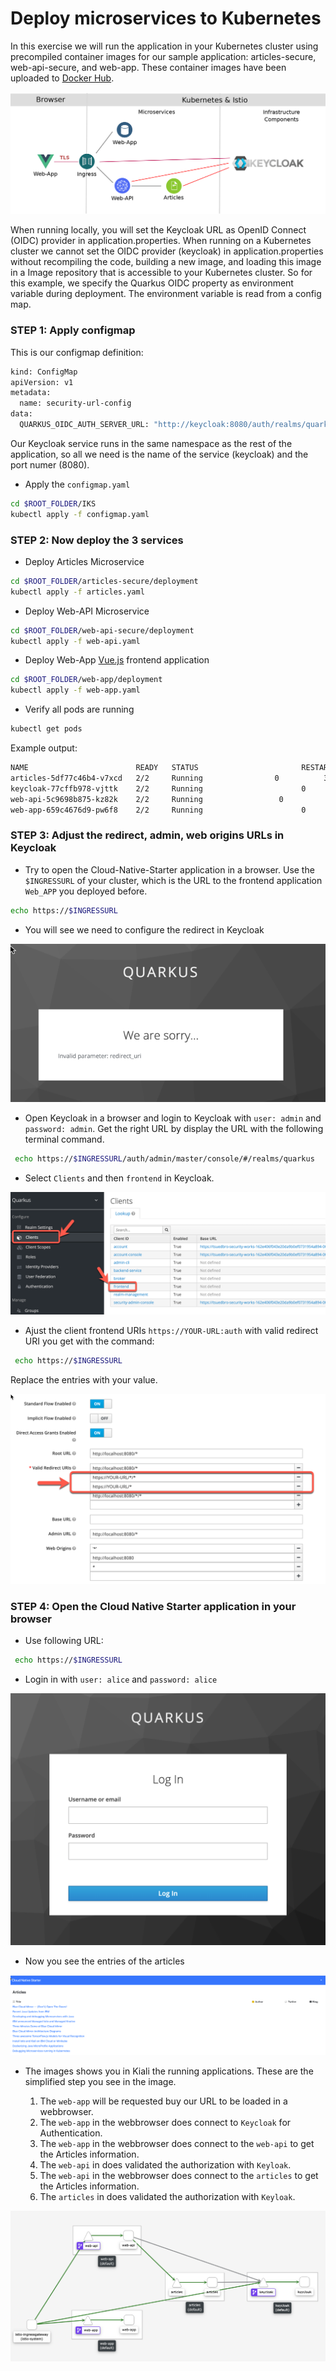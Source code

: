 # Deploy microservices to Kubernetes

In this exercise we will run the application in your Kubernetes cluster using precompiled container images for our sample application: articles-secure, web-api-secure, and web-app. These container images have been uploaded to [Docker Hub](https://hub.docker.com/u/haraldu).

![](../images/k8s-architecture.png)

When running locally, you will set the Keycloak URL as OpenID Connect (OIDC) provider in application.properties. When running on a Kubernetes cluster we cannot set the OIDC provider (keycloak) in application.properties without recompiling the code, building a new image, and loading this image in a Image repository that is accessible to your Kubernetes cluster. So for this example, we specify the Quarkus OIDC property as environment variable during deployment. The environment variable is read from a config map.

### STEP 1: Apply configmap

This is our configmap definition:

```sh
kind: ConfigMap
apiVersion: v1
metadata:
  name: security-url-config
data:
  QUARKUS_OIDC_AUTH_SERVER_URL: "http://keycloak:8080/auth/realms/quarkus"
```

Our Keycloak service runs in the same namespace as the rest of the application, so all we need is the name of the service (keycloak) and the port numer (8080).

* Apply the `configmap.yaml`

```sh
cd $ROOT_FOLDER/IKS
kubectl apply -f configmap.yaml
```

### STEP 2: Now deploy the 3 services

* Deploy Articles Microservice

```sh
cd $ROOT_FOLDER/articles-secure/deployment
kubectl apply -f articles.yaml
```

* Deploy Web-API Microservice

```sh
cd $ROOT_FOLDER/web-api-secure/deployment
kubectl apply -f web-api.yaml
```

* Deploy Web-App [Vue.js](https://vuejs.org/) frontend application

```sh
cd $ROOT_FOLDER/web-app/deployment
kubectl apply -f web-app.yaml
```

* Verify all pods are running

```sh
kubectl get pods
```

Example output:

```sh
NAME                        READY   STATUS                       RESTARTS   AGE
articles-5df77c46b4-v7xcd   2/2     Running                0          3h35m
keycloak-77cffb978-vjttk    2/2     Running                      0          44h
web-api-5c9698b875-kz82k    2/2     Running                 0          3h35m
web-app-659c4676d9-pw6f8    2/2     Running                      0          3h34m
```

### STEP 3: Adjust the redirect, admin, web origins URLs in Keycloak

* Try to open the Cloud-Native-Starter application in a browser. Use the `$INGRESSURL` of your cluster, which is the URL to the frontend application `Web_APP` you deployed before.

```sh
echo https://$INGRESSURL
```

* You will see we need to configure the redirect in Keycloak

![](../images/cns-wrong-redirect-uri.png)

* Open Keycloak in a browser and login to Keycloak with `user: admin` and `password: admin`. Get the right URL by display the URL with the following terminal command.

```sh
 echo https://$INGRESSURL/auth/admin/master/console/#/realms/quarkus
```

* Select `Clients` and then `frontend` in Keycloak.

![](../images/cns-ajust-client-redirect.png)

* Ajust the client frontend URIs `https://YOUR-URL:auth` with valid redirect URI you get with the command:

```sh
 echo https://$INGRESSURL
```

Replace the entries with your value.

![](../images/cns-ajust-client-redirect-02.png)

### STEP 4: Open the Cloud Native Starter application in your browser

* Use following URL:

```sh
 echo https://$INGRESSURL
```

* Login in with `user: alice` and `password: alice`

![](../images/cns-logon-keycloak.png)

* Now you see the entries of the articles

![](../images/cns-web-app-ui.png)

* The images shows you in Kiali the running applications. These are the simplified step you see in the image.

  1. The `web-app` will be requested buy our URL to be loaded in a webbrowser.
  2. The `web-app` in the webbrowser does connect to `Keycloak` for Authentication.
  3. The `web-app` in the webbrowser does connect to the `web-api` to get the Articles information.
  4. The `web-api` in does validated the authorization with `Keyloak`.
  5. The `web-api` in the webbrowser does connect to the `articles` to get the Articles information.
  6. The `articles` in does validated the authorization with `Keyloak`.

![](../images/kiali-ingress-application-setup.png)
